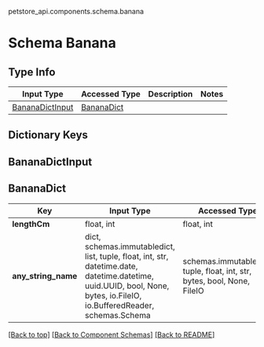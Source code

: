 petstore_api.components.schema.banana
# Schema Banana

## Type Info
Input Type | Accessed Type | Description | Notes
------------ | ------------- | ------------- | -------------
[BananaDictInput](#bananadictinput) | [BananaDict](#bananadict) |  |

## Dictionary Keys
## BananaDictInput
## BananaDict

Key | Input Type | Accessed Type | Description | Notes
------------ | ------------- | ------------- | ------------- | -------------
**lengthCm** | float, int | float, int |  |
**any_string_name** | dict, schemas.immutabledict, list, tuple, float, int, str, datetime.date, datetime.datetime, uuid.UUID, bool, None, bytes, io.FileIO, io.BufferedReader, schemas.Schema | schemas.immutabledict, tuple, float, int, str, bytes, bool, None, FileIO | any string name can be used but the value must be the correct type | [optional]

[[Back to top]](#top) [[Back to Component Schemas]](../../../README.md#Component-Schemas) [[Back to README]](../../../README.md)
